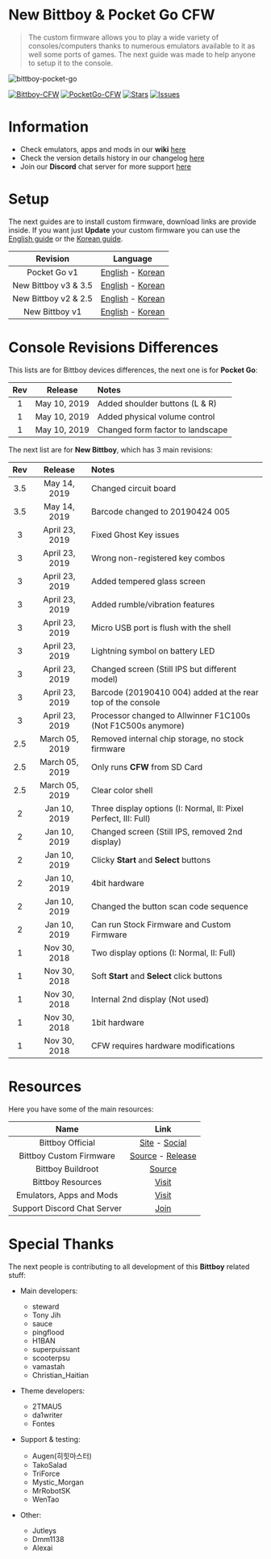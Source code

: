# New Bittboy & Pocket Go CFW

> The custom firmware allows you to play a wide variety of consoles/computers thanks to numerous emulators available to it as well some ports of games. The next guide was made to help anyone to setup it to the console.

![bittboy-pocket-go](https://user-images.githubusercontent.com/16083854/59302103-2ca15e00-8c61-11e9-94df-096dde69e481.png)

[![Bittboy-CFW](https://img.shields.io/badge/Bittboy%20CFW-v3.9-brightgreen.svg)](https://github.com/TriForceX/NewBittboyCFW#setup)
[![PocketGo-CFW](https://img.shields.io/badge/Pocket%20Go%20CFW-v1.0-brightgreen.svg)](https://github.com/TriForceX/NewBittboyCFW#setup)
[![Stars](https://img.shields.io/github/stars/TriForceX/NewBittboyCFW.svg?label=Project%20Stars)](https://github.com/TriForceX/NewBittboyCFW/stargazers)
[![Issues](https://img.shields.io/github/issues/TriForceX/NewBittboyCFW.svg?label=Issues%20%26%20Requests&color=red)](https://github.com/TriForceX/NewBittboyCFW/issues)

# Information

- Check emulators, apps and mods in our **wiki** [here](https://github.com/TriForceX/NewBittboyCFW/wiki)
- Check the version details history in our changelog [here](https://github.com/TriForceX/NewBittboyCFW/blob/master/Changelog.md)
- Join our **Discord** chat server for more support [here](https://discord.me/retrogamehandhelds)

# Setup

The next guides are to install custom firmware, download links are provide inside. If you want just **Update** your custom firmware you can use the [English guide](https://github.com/TriForceX/New-Bittboy-CFW/blob/master/Update-CFW-EN.md)
or the [Korean guide](https://github.com/TriForceX/New-Bittboy-CFW/blob/master/Update-CFW-KO.md).

Revision | Language
:------------: | :------------:
Pocket Go v1 | [English](https://github.com/TriForceX/New-Bittboy-CFW/blob/master/PocketGo-Guide-EN.md) - [Korean](https://github.com/TriForceX/New-Bittboy-CFW/blob/master/PocketGo-Guide-KO.md)
New Bittboy v3 & 3.5 | [English](https://github.com/TriForceX/New-Bittboy-CFW/blob/master/Rev3-Guide-EN.md) - [Korean](https://github.com/TriForceX/New-Bittboy-CFW/blob/master/Rev3-Guide-KO.md)
New Bittboy v2 & 2.5 | [English](https://github.com/TriForceX/New-Bittboy-CFW/blob/master/Rev2-Guide-EN.md) - [Korean](https://github.com/TriForceX/New-Bittboy-CFW/blob/master/Rev2-Guide-KO.md)
New Bittboy v1 | [English](https://github.com/TriForceX/New-Bittboy-CFW/blob/master/Rev1-Guide-EN.md) - [Korean](https://github.com/TriForceX/New-Bittboy-CFW/blob/master/Rev1-Guide-KO.md)

# Console Revisions Differences

This lists are for Bittboy devices differences, the next one is for **Pocket Go**:

Rev | Release | Notes
:------------: | :------------: | :------------
1 | May 10, 2019 | Added shoulder buttons (L & R)
1 | May 10, 2019 | Added physical volume control
1 | May 10, 2019 | Changed form factor to landscape

The next list are for **New Bittboy**, which has 3 main revisions:

Rev | Release | Notes
:------------: | :------------: | :------------
3.5 | May 14, 2019 | Changed circuit board
3.5 | May 14, 2019 | Barcode changed to 20190424 005
3 | April 23, 2019 | Fixed Ghost Key issues
3 | April 23, 2019 | Wrong non-registered key combos
3 | April 23, 2019 | Added tempered glass screen
3 | April 23, 2019 | Added rumble/vibration features
3 | April 23, 2019 | Micro USB port is flush with the shell
3 | April 23, 2019 | Lightning symbol on battery LED
3 | April 23, 2019 | Changed screen (Still IPS but different model)
3 | April 23, 2019 | Barcode (20190410 004) added at the rear top of the console
3 | April 23, 2019 | Processor changed to Allwinner F1C100s (Not F1C500s anymore)
2.5 | March 05, 2019 | Removed internal chip storage, no stock firmware
2.5 | March 05, 2019 | Only runs **CFW** from SD Card
2.5 | March 05, 2019 | Clear color shell
2 | Jan 10, 2019 | Three display options (I: Normal, II: Pixel Perfect, III: Full)
2 | Jan 10, 2019 | Changed screen (Still IPS, removed 2nd display)
2 | Jan 10, 2019 | Clicky **Start** and **Select** buttons
2 | Jan 10, 2019 | 4bit hardware
2 | Jan 10, 2019 | Changed the button scan code sequence
2 | Jan 10, 2019 | Can run Stock Firmware and Custom Firmware
1 | Nov 30, 2018 | Two display options (I: Normal, II: Full)
1 | Nov 30, 2018 | Soft **Start** and **Select** click buttons
1 | Nov 30, 2018 | Internal 2nd display (Not used)
1 | Nov 30, 2018 | 1bit hardware
1 | Nov 30, 2018 | CFW requires hardware modifications

# Resources

Here you have some of the main resources:

Name | Link
:------------: | :------------:
Bittboy Official | [Site](https://www.bittboy.com) - [Social](https://www.facebook.com/groups/bittboy)
Bittboy Custom Firmware | [Source](https://github.com/steward-fu/miyoo) - [Release](https://github.com/steward-fu/miyoo/releases)
Bittboy Buildroot | [Source](https://github.com/bittboy/buildroot)
Bittboy Resources | [Visit](https://www.dropbox.com/sh/04vuy4vwbz7tdn1/AADNJWp3jVL-siCksUOROBGca?dl=0&lst=)
Emulators, Apps and Mods | [Visit](https://github.com/TriForceX/NewBittboyCFW/wiki)
Support Discord Chat Server | [Join](https://discord.me/retrogamehandhelds)

# Special Thanks

The next people is contributing to all development of this **Bittboy** related stuff:

- Main developers:
  - steward
  - Tony Jih
  - sauce
  - pingflood
  - H1BAN
  - superpuissant
  - scooterpsu
  - vamastah
  - Christian_Haitian

- Theme developers:
  - 2TMAU5
  - da1writer
  - Fontes
  
- Support & testing:
  - Augen(히힛마스터)
  - TakoSalad
  - TriForce
  - Mystic_Morgan
  - MrRobotSK
  - WenTao

- Other:
  - Jutleys
  - Dmm1138
  - Alexai
